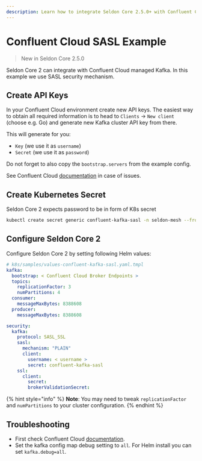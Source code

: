 ```yaml
---
description: Learn how to integrate Seldon Core 2.5.0+ with Confluent Cloud using SASL authentication. This comprehensive guide covers API key generation, Kubernetes secrets setup, and Helm configuration for secure communication with Confluent Cloud managed Kafka, including SASL_SSL protocol and PLAIN mechanism implementation.
---
```


# Confluent Cloud SASL Example

> New in Seldon Core 2.5.0

Seldon Core 2 can integrate with Confluent Cloud managed Kafka.
In this example we use SASL security mechanism.


## Create API Keys

In your Confluent Cloud environment create new API keys.
The easiest way to obtain all required information is to head to `Clients` -> `New client`
(choose e.g. Go) and generate new Kafka cluster API key from there.

This will generate for you:
- `Key` (we use it as `username`)
- `Secret` (we use it as `password`)

Do not forget to also copy the `bootstrap.servers` from the example config.

See Confluent Cloud [documentation](https://docs.confluent.io/cloud/current/client-apps/config-client.html) in case of issues.

## Create Kubernetes Secret

Seldon Core 2 expects password to be in form of K8s secret
```bash
kubectl create secret generic confluent-kafka-sasl -n seldon-mesh --from-literal password="<Confluent Cloud API Secret>"
```

## Configure Seldon Core 2

Configure Seldon Core 2 by setting following Helm values:

```yaml
# k8s/samples/values-confluent-kafka-sasl.yaml.tmpl
kafka:
  bootstrap: < Confluent Cloud Broker Endpoints >
  topics:
    replicationFactor: 3
    numPartitions: 4
  consumer:
    messageMaxBytes: 8388608
  producer:
    messageMaxBytes: 8388608

security:
  kafka:
    protocol: SASL_SSL
    sasl:
      mechanism: "PLAIN"
      client:
        username: < username >
        secret: confluent-kafka-sasl
    ssl:
      client:
        secret:
        brokerValidationSecret:
```

{% hint style="info" %}
**Note**: You may need to tweak `replicationFactor` and `numPartitions` to your cluster configuration.
{% endhint %}

## Troubleshooting

- First check Confluent Cloud [documentation](https://docs.confluent.io/cloud/current/overview.html).
- Set the kafka config map debug setting to `all`. For Helm install you can set `kafka.debug=all`.
